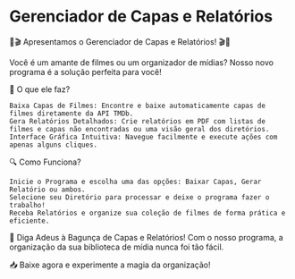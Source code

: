 # Gerenciador de Capas e Relatórios

📂🎬 Apresentamos o Gerenciador de Capas e Relatórios! 🎬📂

Você é um amante de filmes ou um organizador de mídias? Nosso novo programa é a solução perfeita para você!

🌟 O que ele faz?

    Baixa Capas de Filmes: Encontre e baixe automaticamente capas de filmes diretamente da API TMDb.
    Gera Relatórios Detalhados: Crie relatórios em PDF com listas de filmes e capas não encontradas ou uma visão geral dos diretórios.
    Interface Gráfica Intuitiva: Navegue facilmente e execute ações com apenas alguns cliques.

🔍 Como Funciona?

    Inicie o Programa e escolha uma das opções: Baixar Capas, Gerar Relatório ou ambos.
    Selecione seu Diretório para processar e deixe o programa fazer o trabalho!
    Receba Relatórios e organize sua coleção de filmes de forma prática e eficiente.

🎉 Diga Adeus à Bagunça de Capas e Relatórios! Com o nosso programa, a organização da sua biblioteca de mídia nunca foi tão fácil.

📥 Baixe agora e experimente a magia da organização!
